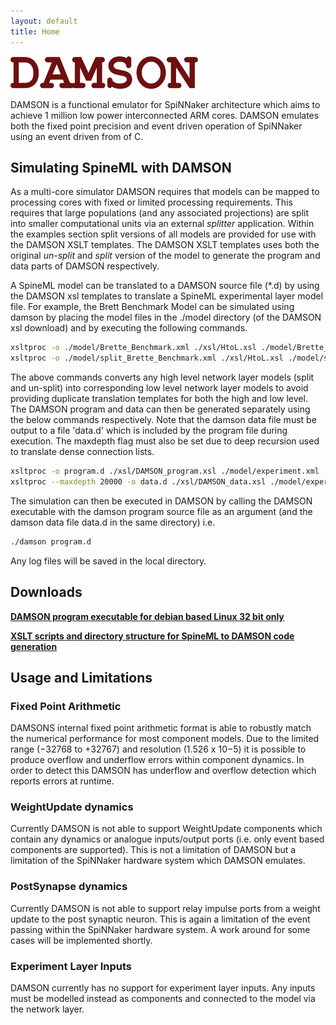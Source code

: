 ```yaml
---
layout: default
title: Home
---
```


![dam]

DAMSON is a functional emulator for SpiNNaker architecture which aims to achieve 1 million low power interconnected ARM cores. DAMSON emulates both the fixed point precision and event driven operation of SpiNNaker using an event driven from of C.

Simulating SpineML with DAMSON
------------------------------

As a multi-core simulator DAMSON requires that models can be mapped to processing cores with fixed or limited processing requirements. This requires that large populations (and any associated projections) are split into smaller computational units via an external *splitter* application. Within the examples section split versions of all models are provided for use with the DAMSON XSLT templates. The DAMSON XSLT templates uses both the original *un-split* and *split* version of the model to generate the program and data parts of DAMSON respectively.

A SpineML model can be translated to a DAMSON source file (\*.d) by using the DAMSON xsl templates to translate a SpineML experimental layer model file. For example, the Brett Benchmark Model can be simulated using damson by placing the model files in the ./model directory (of the DAMSON xsl download) and by executing the following commands.

``` bash
xsltproc -o ./model/Brette_Benchmark.xml ./xsl/HtoL.xsl ./model/Brette_Benchmark.xml
xsltproc -o ./model/split_Brette_Benchmark.xml ./xsl/HtoL.xsl ./model/split_Brette_Benchmark.xml
```

The above commands converts any high level network layer models (split and un-split) into corresponding low level network layer models to avoid providing duplicate translation templates for both the high and low level. The DAMSON program and data can then be generated separately using the below commands respectively. Note that the damson data file must be output to a file 'data.d' which is included by the program file during execution. The maxdepth flag must also be set due to deep recursion used to translate dense connection lists.

``` bash
xsltproc -o program.d ./xsl/DAMSON_program.xsl ./model/experiment.xml
xsltproc --maxdepth 20000 -o data.d ./xsl/DAMSON_data.xsl ./model/experiment.xml
```

The simulation can then be executed in DAMSON by calling the DAMSON executable with the damson program source file as an argument (and the damson data file data.d in the same directory) i.e.

``` bash
./damson program.d
```

Any log files will be saved in the local directory.

Downloads
---------

[**DAMSON program executable for debian based Linux 32 bit only**](/public/files/damson)

[**XSLT scripts and directory structure for SpineML to DAMSON code generation**](/public/files/spineml_2_damson.tar)

Usage and Limitations
---------------------

### Fixed Point Arithmetic

DAMSONS internal fixed point arithmetic format is able to robustly match the numerical performance for most component models. Due to the limited range (−32768 to +32767) and resolution (1.526 x 10−5) it is possible to produce overflow and underflow errors within component dynamics. In order to detect this DAMSON has underflow and overflow detection which reports errors at runtime.

### WeightUpdate dynamics

Currently DAMSON is not able to support WeightUpdate components which contain any dynamics or analogue inputs/output ports (i.e. only event based components are supported). This is not a limitation of DAMSON but a limitation of the SpiNNaker hardware system which DAMSON emulates.

### PostSynapse dynamics

Currently DAMSON is not able to support relay impulse ports from a weight update to the post synaptic neuron. This is again a limitation of the event passing within the SpiNNaker hardware system. A work around for some cases will be implemented shortly.

### Experiment Layer Inputs

DAMSON currently has no support for experiment layer inputs. Any inputs must be modelled instead as components and connected to the model via the network layer.


  [dam]: /public/images/Damson.png "fig:damson.png"
  [1]: /public/images/Xml_icon.png "fig:xml_icon.png"
